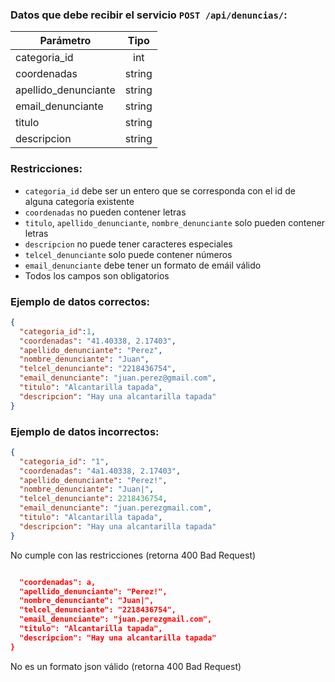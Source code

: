 ### Datos que debe recibir el servicio `POST /api/denuncias/`:

| Parámetro | Tipo |
|----------|:-------------:|
| categoria_id |  int |
| coordenadas |    string   |
| apellido_denunciante | string |
| email_denunciante |    string   |
| titulo |    string   |
| descripcion |    string   |

### Restricciones:

- `categoria_id` debe ser un entero que se corresponda con el id de alguna categoría existente
- `coordenadas` no pueden contener letras
- `titulo`, `apellido_denunciante`, `nombre_denunciante` solo pueden contener letras
- `descripcion` no puede tener caracteres especiales
- `telcel_denunciante` solo puede contener números
- `email_denunciante` debe tener un formato de emáil válido
- Todos los campos son obligatorios

### Ejemplo de datos correctos:

```json
{
  "categoria_id":1,
  "coordenadas": "41.40338, 2.17403",
  "apellido_denunciante": "Perez",
  "nombre_denunciante": "Juan",
  "telcel_denunciante": "2218436754",
  "email_denunciante": "juan.perez@gmail.com",
  "titulo": "Alcantarilla tapada",
  "descripcion": "Hay una alcantarilla tapada"
}
```

### Ejemplo de datos incorrectos:

```json
{
  "categoria_id": "1",
  "coordenadas": "4a1.40338, 2.17403",
  "apellido_denunciante": "Perez!",
  "nombre_denunciante": "Juan|",
  "telcel_denunciante": 2218436754,
  "email_denunciante": "juan.perezgmail.com",
  "titulo": "Alcantarilla tapada",
  "descripcion": "Hay una alcantarilla tapada"
}
```
No cumple con las restricciones (retorna 400 Bad Request)

```json

  "coordenadas": a,
  "apellido_denunciante": "Perez!",
  "nombre_denunciante": "Juan|",
  "telcel_denunciante": "2218436754",
  "email_denunciante": "juan.perezgmail.com",
  "titulo": "Alcantarilla tapada",
  "descripcion": "Hay una alcantarilla tapada"
}
```
No es un formato json válido (retorna 400 Bad Request)